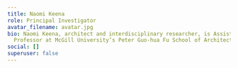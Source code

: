 ```yaml
---
title: Naomi Keena
role: Principal Investigator
avatar_filename: avatar.jpg
bio: Naomi Keena, architect and interdisciplinary researcher, is Assistant
  Professor at McGill University’s Peter Guo-hua Fu School of Architecture.
social: []
superuser: false
---
```

